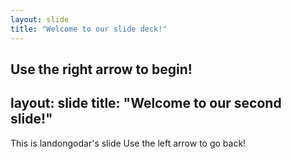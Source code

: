 ```yaml
---
layout: slide
title: "Welcome to our slide deck!"
---
```


Use the right arrow to begin!
---
layout: slide
title: "Welcome to our second slide!"
---
This is landongodar's slide
Use the left arrow to go back!
